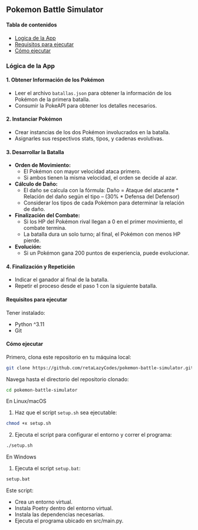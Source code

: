 ## Pokemon Battle Simulator

#### Tabla de contenidos

- [Logica de la App](#Logica-de-la-App)
- [Requisitos para ejecutar](#Requisitos-para-ejecutar)
- [Cómo ejecutar](#Cómo-ejecutar)



### Lógica de la App

#### 1. Obtener Información de los Pokémon
- Leer el archivo `batallas.json` para obtener la información de los Pokémon de la primera batalla.
- Consumir la PokeAPI para obtener los detalles necesarios.

#### 2. Instanciar Pokémon
- Crear instancias de los dos Pokémon involucrados en la batalla.
- Asignarles sus respectivos stats, tipos, y cadenas evolutivas.

#### 3. Desarrollar la Batalla
- **Orden de Movimiento:** 
  - El Pokémon con mayor velocidad ataca primero.
  - Si ambos tienen la misma velocidad, el orden se decide al azar.
- **Cálculo de Daño:**
  - El daño se calcula con la fórmula:
    Daño = Ataque del atacante * Relación del daño según el tipo – (30% * Defensa del Defensor)
  - Considerar los tipos de cada Pokémon para determinar la relación de daño.
- **Finalización del Combate:**
  - Si los HP del Pokémon rival llegan a 0 en el primer movimiento, el combate termina.
  - La batalla dura un solo turno; al final, el Pokémon con menos HP pierde.
- **Evolución:**
  - Si un Pokémon gana 200 puntos de experiencia, puede evolucionar.

#### 4. Finalización y Repetición
- Indicar el ganador al final de la batalla.
- Repetir el proceso desde el paso 1 con la siguiente batalla.



#### Requisitos para ejecutar
Tener instalado:

- Python ^3.11
- Git

#### Cómo ejecutar

Primero, clona este repositorio en tu máquina local:

```bash
git clone https://github.com/retaLazyCodes/pokemon-battle-simulator.git
```

Navega hasta el directorio del repositorio clonado:
```bash
cd pokemon-battle-simulator
```

En Linux/macOS

1. Haz que el script `setup.sh` sea ejecutable:
```bash
chmod +x setup.sh
```
2. Ejecuta el script para configurar el entorno y correr el programa:
```bash
./setup.sh
```

En Windows
1. Ejecuta el script `setup.bat`:
```bat
setup.bat
```

Este script:

* Crea un entorno virtual.
* Instala Poetry dentro del entorno virtual.
* Instala las dependencias necesarias.
* Ejecuta el programa ubicado en src/main.py.


